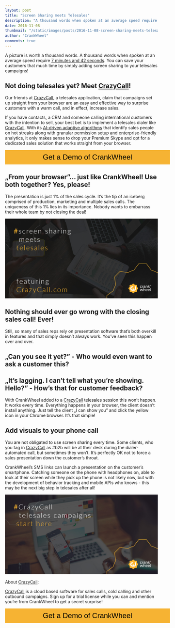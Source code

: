 ```yaml
---
layout: post
title: "Screen Sharing meets Telesales"
description: "A thousand words when spoken at an average speed require 7 minutes and 42 seconds. A picture is worth a thousand words though!"
date: 2016-11-08
thumbnail: "/static/images/posts/2016-11-08-screen-sharing-meets-telesales/screen-sharing-meets-telesales.jpg"
author: "CrankWheel"
comments: true
---
```


A picture is worth a thousand words. A thousand words when spoken at an average speed require [7 minutes and 42 seconds](http://www.speechinminutes.com/). You can save your customers that much time by simply adding screen sharing to your telesales campaigns!

## Not doing telesales yet? Meet [CrazyCall](http://www.crazycall.com)!

Our friends at [CrazyCall](http://www.crazycall.com/features), a telesales application, claim that campaigns set up straight from your browser are an easy and effective way to surprise customers with a warm call, and in effect, increase sales.

If you have contacts, a CRM and someone calling international customers with the intention to sell, your best bet is to implement a telesales dialer like [CrazyCall](http://www.crazycall.com). With its [AI-driven adaptive algorithms](http://www.crazycall.com/pricing) that identify sales people on hot streaks along with granular permission setup and enterprise-friendly analytics, it only makes sense to drop your Premium Skype and opt for a dedicated sales solution that works straight from your browser.

<style>
	.btn-signup {
		padding-top: 11px !important;
		border-radius: 0px !important;
		background-color: #f6b333;
		text-align: center;
		padding: 10px 20px !important;
		border: 0px !important;
		width: 100%;
		margin-bottom: 20px;
	}
	.btn-signup a {
		color: black !important;
		font-family: 'Titillium Web', sans-serif;
		font-size: 24px !important;
		font-weight: normal !important;
	}
</style>
<div class="btn-signup"><a style="cursor: pointer;" class="crankwheel-com-showu-launch-button">Get a Demo of CrankWheel</a></div>

## „From your browser”… just like CrankWheel! Use both together? Yes, please!

The presentation is just 1% of the sales cycle. It’s the tip of an iceberg comprised of production, marketing and multiple sales calls. The uniqueness of this 1% lies in its importance. Nobody wants to embarrass their whole team by not closing the deal!

<div class="wp-caption aligncenter noLightbox">
<img class="responsive-img" src="/static/images/posts/2016-11-08-screen-sharing-meets-telesales/screen-sharing-meets-telesales.jpg" alt="telesales and screen sharing" />
</div>

## Nothing should ever go wrong with the closing sales call! Ever!

Still, so many of sales reps rely on presentation software that’s both overkill in features and that simply doesn’t always work. You’ve seen this happen over and over.

## „Can you see it yet?” - Who would even want to ask a customer this?

## „It’s lagging. I can’t tell what you’re showing. Hello?” - How’s that for customer feedback?

With CrankWheel added to a [CrazyCall](http://www.crazycall.com) telesales session this won’t happen. It works every time. Everything happens in your browser, the client doesn’t install anything. Just tell the client „I can show you” and click the yellow icon in your Chrome browser. It’s that simple!

## Add visuals to your phone call

You are not obligated to use screen sharing every time. Some clients, who you tag in [CrazyCall](http://www.crazycall.com) as #b2b will be at their desk during the dialer-automated call, but sometimes they won’t. It’s perfectly OK not to force a sales presentation down the customer’s throat.

CrankWheel’s SMS links can launch a presentation on the customer’s smartphone. Catching someone on the phone with headphones on, able to look at their screen while they pick up the phone is not likely now, but with the development of behavior tracking and mobile APIs who knows - this may be the next big step in telesales after all!

<div class="wp-caption aligncenter noLightbox">
<img class="responsive-img" src="/static/images/posts/2016-11-08-screen-sharing-meets-telesales/crazy-call-telesales-cta.jpg" alt="CrazyCall and CrankWheel" />
</div>

About [CrazyCall](http://www.crazycall.com):

[CrazyCall](http://www.crazycall.com) is a cloud based software for sales calls, cold calling and other outbound campaigns. Sign up for a trial license while you can and mention you’re from CrankWheel to get a secret surprise!

<div class="btn-signup"><a style="cursor: pointer;" class="crankwheel-com-showu-launch-button">Get a Demo of CrankWheel</a></div>
